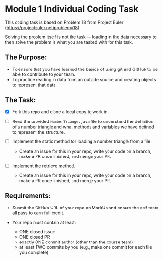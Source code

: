 # Module 1 Individual Coding Task

This coding task is based on Problem 18 from Project Euler (https://projecteuler.net/problem=18).

Solving the problem itself is not the task — loading in the data necessary to then solve the problem is
what you are tasked with for this task.

## The Purpose:
- To ensure that you have learned the basics of using git and GitHub to be able to contribute to your team.
- To practice reading in data from an outside source and creating objects to represent that data.

## The Task:

- [x] Fork this repo and clone a local copy to work in.

- [ ] Read the provided `NumberTriange.java` file to understand the definition of a number triangle and what
      methods and variables we have defined to represent the structure.

- [ ] Implement the static method for loading a number triangle from a file.
  - Create an issue for this in your repo, write your code on a branch, make a PR once finished, and merge your PR. 

- [ ] Implement the retrieve method.
  - Create an issue for this in your repo, write your code on a branch, make a PR once finished, and merge your PR.

## Requirements:

- Submit the GitHub URL of your repo on MarkUs and ensure the self tests all pass to earn full credit.

- Your repo must contain at least:
  - ONE closed issue
  - ONE closed PR
  - exactly ONE commit author (other than the course team)
  - at least TWO commits by you (e.g., make one commit for each file you complete)